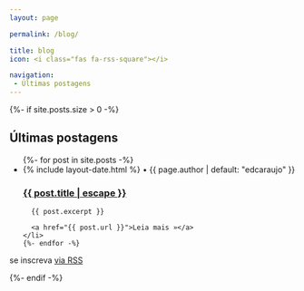 ```yaml
---
layout: page

permalink: /blog/

title: blog
icon: <i class="fas fa-rss-square"></i>

navigation:
 - Últimas postagens
---
```


{%- if site.posts.size > 0 -%}
  <h2 class="post-list-heading">Últimas postagens</h2>
  
  <ul class="post-list">
    {%- for post in site.posts -%}
    <li>
      <span class="post-meta">
        <span><i class="far fa-calendar-alt"></i> {% include layout-date.html %}</span> • <span><i class="fas fa-user"></i> {{ page.author | default: "edcaraujo" }}</span>
      </span>
      <h3>
        <a class="post-link" href="{{ post.url }}">
          {{ post.title | escape }}
        </a>
      </h3>
    
      {{ post.excerpt }}

      <a href="{{ post.url }}">Leia mais »</a>
    </li>
    {%- endfor -%}
  </ul>

  <p class="rss-subscribe">se inscreva <a href="{{ "/feed.xml" }}">via RSS</a></p>
{%- endif -%}


